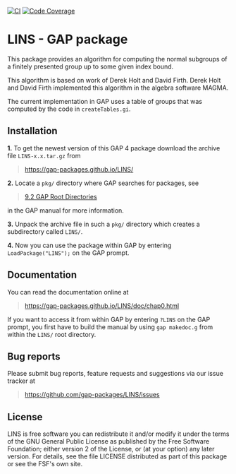 [![CI](https://github.com/gap-packages/LINS/workflows/CI/badge.svg)](https://github.com/gap-packages/LINS/actions?query=workflow%3ACI+branch%3Amaster)
[![Code Coverage](https://codecov.io/gh/gap-packages/LINS/coverage.svg?branch=master&token=)](https://codecov.io/gh/gap-packages/LINS)

# LINS - GAP package

This package provides an algorithm for computing the normal subgroups of a finitely presented group up to some given index bound.

This algorithm is based on work of Derek Holt and David Firth.
Derek Holt and David Firth implemented this algorithm in the algebra software MAGMA.

The current implementation in GAP uses a table of groups that was computed by the code in `createTables.gi`.

## Installation

**1.** To get the newest version of this GAP 4 package download the archive file `LINS-x.x.tar.gz` from
>   <https://gap-packages.github.io/LINS/>

**2.** Locate a `pkg/` directory where GAP searches for packages, see
>   [9.2 GAP Root Directories](https://docs.gap-system.org/doc/ref/chap9.html#X7A4973627A5DB27D)

in the GAP manual for more information.

**3.** Unpack the archive file in such a `pkg/` directory
which creates a subdirectory called `LINS/`.

**4.** Now you can use the package within GAP by entering `LoadPackage("LINS");` on the GAP prompt.

## Documentation

You can read the documentation online at
>   <https://gap-packages.github.io/LINS/doc/chap0.html>

If you want to access it from within GAP by entering `?LINS` on the GAP prompt,
you first have to build the manual by using `gap makedoc.g` from within the `LINS/` root directory.

## Bug reports

Please submit bug reports, feature requests and suggestions via our issue tracker at
>  <https://github.com/gap-packages/LINS/issues>

## License

LINS is free software you can redistribute it and/or modify it under the terms of the GNU General Public License as published by the Free Software Foundation; either version 2 of the License, or (at your option) any later version. For details, see the file LICENSE distributed as part of this package or see the FSF's own site.
